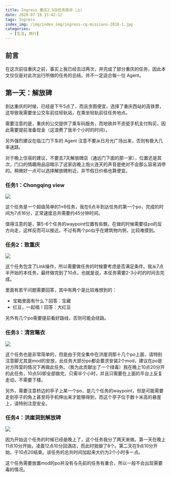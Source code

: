 ```yaml
---
title: Ingress 重庆2.5日任务简评（上）
date: 2020-07-18 15:42:12
tags: Ingress
index_img: /img/index_img/ingress-cq-missions-2018-1.jpg
categories:
  - [生活, 旅行]
---
```


## 前言

在这次前往重庆之前，事实上我已经去过两次，并完成了部分重庆的任务，因此本文仅仅是对此次出行所做的任务的总结，并不一定适合每一位 Agent。  

## 第一天：解放碑

到达重庆的时候，已经是下午5点了，而且贪图便宜，选择了重庆西站的高铁票，这导致我需要坐公交车前往轻轨站，在乘坐轻轨前往任务地点。

需要注意的是，重庆的公交提供了乘车码服务，而地铁并不资瓷手机支付购买，因此需要提前准备现金（这浪费了我半个小时的时间）。

另外强烈建议在临江门下车的 Agent 注意不要从日月光广场出来，否则有极大几率迷路。

对于晚上住宿的建议，不要去7天解放碑店（通远门下面的那一家），位置还是其次，门口的情趣用品店暗示了这家店晚上炮火连天的声音是绝对不会那么容易消停的。稍微好一点可以选择解放碑附近，非节假日价格也算便宜。

### 任务1：Chongqing view

![](https://trello-attachments.s3.amazonaws.com/5c231d06417b1178e3655586/5c231d06417b1178e3655597/379x66/038f98018b1239b02a6d176c5a05986f/CQ.png)

这个任务是一个超级简单的1×6任务，我在6点半到达任务的第一个po，完成的时间为7点16分，正常速度总共需要约45分钟时间。

值得注意的是，第5-6个任务的waypoint位置有些飘，在做的时候需要往po的反方向走，这样反而可以接近。不过有两个po似乎在建筑物内侧，比较难摸到。

### 任务2：致重庆

![](https://trello-attachments.s3.amazonaws.com/5c231d06417b1178e3655586/5c231d06417b1178e36555d0/x/d68812e6b2f44829e4e4c05407ca990f/photo_2017-08-09_08-31-28.jpg)

这个任务包含了Link操作，所以需要做任务的时候要考虑是否满足条件。我从7点半开始的本任务，最终做完到了10点，也就是说，本任务需要2-3小时的时间去完成。

里面有若干问题需要回答，其中有两个是比较难想到的：

*   宝箱里面有什么？回答：宝藏
*   红豆，一起唱！回答：大红豆

另外有几个po需要提前看好路线，否则可能会绕路。

### 任务3：清宫氅衣

![](https://trello-attachments.s3.amazonaws.com/5c231d06417b1178e3655586/5c231d06417b1178e36555d1/x/5ab45fa50b23ca0dad2a23aeacc6e07f/photo_2017-08-30_13-26-52.jpg)

这个任务也是非常简单的，但是由于完全集中在洪崖洞那十几个po上面，请特别注意脚尤其是mod的安放，此任务大部分po都会要求安装2个mod，建议在po是对方阵营的情况下再做此任务。（我为此贡献出了一个绿毒）我在晚上10点20分开的此任务，10点50即全部做完，只需半个小时，并且只需要在上面的平台上反复走动，不需要下楼。

另外，需要注意桥边的亭子上某一个po，是几个任务的waypoint，但是可能需要走到亭子的角上甚至将手机伸出来才能够得到，而这个亭子位于数十米高的悬崖上，请特别注意安全。

### 任务4：洪崖洞到解放碑

![](https://trello-attachments.s3.amazonaws.com/5c231d06417b1178e3655586/5c231d06417b1178e36555a3/x/044d3de1c5621628b1536dc5dc7e7275/QQ_E5_9B_BE_E7_89_8720160413175001.jpg)

因为开始这个任务的时候已经是晚上了，这个任务我分了两天来做。第一天在晚上11点10分开始，凌晨12点10分回酒店，而此时我做了8个。第二天在9点10分开始，于10点20结束。该任务的总共时间加起来大约为2个小时多一点。

这个任务需要放置mod的po并没有与先前的任务有重合，所以一般不会出现需要毒的情况。